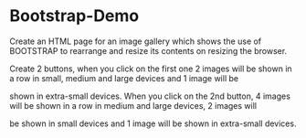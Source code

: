 # Bootstrap-Demo

Create an HTML page for an image gallery which shows the use of BOOTSTRAP to rearrange and resize its contents on resizing the browser.

Create 2 buttons, when you click on the first one 2 images will be shown in a row in small, medium and large devices and 1 image will be 

shown in extra-small devices. When you click on the 2nd button, 4 images will be shown in a row in medium and large devices, 2 images will

be shown in small devices and 1 image will be shown in extra-small devices.
